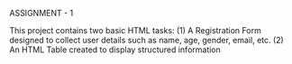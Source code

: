 ASSIGNMENT - 1

This project contains two basic HTML tasks:
(1) A Registration Form designed to collect user details such as name, age, gender, email, etc.
(2) An HTML Table created to display structured information
